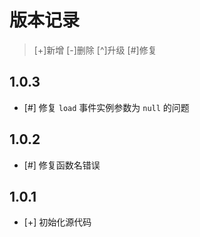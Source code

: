 # 版本记录

> [+]新增 [-]删除 [^]升级 [#]修复

## 1.0.3

* [#] 修复 `load` 事件实例参数为 `null` 的问题

## 1.0.2

* [#] 修复函数名错误

## 1.0.1

* [+] 初始化源代码
